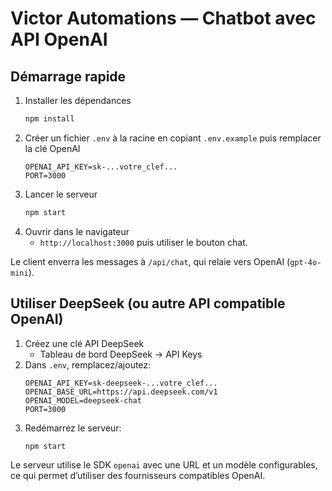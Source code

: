 # Victor Automations — Chatbot avec API OpenAI

## Démarrage rapide

1. Installer les dépendances
   ```bash
   npm install
   ```
2. Créer un fichier `.env` à la racine en copiant `.env.example` puis remplacer la clé OpenAI
   ```env
   OPENAI_API_KEY=sk-...votre_clef...
   PORT=3000
   ```
3. Lancer le serveur
   ```bash
   npm start
   ```
4. Ouvrir dans le navigateur
   - `http://localhost:3000` puis utiliser le bouton chat.

Le client enverra les messages à `/api/chat`, qui relaie vers OpenAI (`gpt-4o-mini`).

## Utiliser DeepSeek (ou autre API compatible OpenAI)

1. Créez une clé API DeepSeek
   - Tableau de bord DeepSeek → API Keys
2. Dans `.env`, remplacez/ajoutez:
   ```env
   OPENAI_API_KEY=sk-deepseek-...votre_clef...
   OPENAI_BASE_URL=https://api.deepseek.com/v1
   OPENAI_MODEL=deepseek-chat
   PORT=3000
   ```
3. Redémarrez le serveur:
   ```bash
   npm start
   ```

Le serveur utilise le SDK `openai` avec une URL et un modèle configurables, ce qui permet d’utiliser des fournisseurs compatibles OpenAI.


